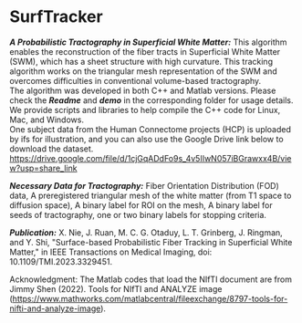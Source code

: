 # SurfTracker
***A Probabilistic Tractography in Superficial White Matter:*** This algorithm enables the reconstruction of the fiber tracts in Superficial White Matter (SWM), which has a sheet structure with high curvature. This tracking algorithm works on the triangular mesh representation of the SWM and overcomes  difficulties in conventional volume-based tractography.
<br />
The algorithm was developed in both C++ and Matlab versions. Please check the ***Readme*** and ***demo*** in the corresponding folder for usage details.  We provide scripts and libraries to help compile the C++ code for Linux, Mac, and Windows. <br />
One subject data from the Human Connectome projects (HCP) is uploaded by ifs for illustration, and you can also use the Google Drive link below to download the dataset.<br />
https://drive.google.com/file/d/1cjGqADdFo9s_4v5IIwN057iBGrawxx4B/view?usp=share_link

***Necessary  Data for Tractography:*** 
Fiber Orientation Distribution (FOD) data, A preregistered triangular mesh of the white matter (from T1 space to diffusion space), A binary label for ROI on the mesh, A binary label for seeds of tractography, one or two binary labels for stopping criteria. 

***Publication:*** X. Nie, J. Ruan, M. C. G. Otaduy, L. T. Grinberg, J. Ringman, and Y. Shi, "Surface-based Probabilistic Fiber Tracking in Superficial White Matter," in IEEE Transactions on Medical Imaging, doi: 10.1109/TMI.2023.3329451.


Acknowledgment: The Matlab codes that load the NIfTI document are from Jimmy Shen (2022). Tools for NIfTI and ANALYZE image (https://www.mathworks.com/matlabcentral/fileexchange/8797-tools-for-nifti-and-analyze-image).
